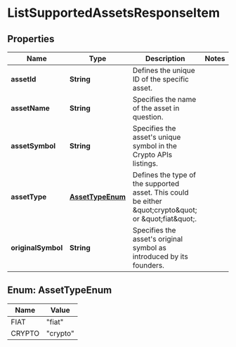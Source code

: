 

# ListSupportedAssetsResponseItem


## Properties

Name | Type | Description | Notes
------------ | ------------- | ------------- | -------------
**assetId** | **String** | Defines the unique ID of the specific asset. | 
**assetName** | **String** | Specifies the name of the asset in question. | 
**assetSymbol** | **String** | Specifies the asset&#39;s unique symbol in the Crypto APIs listings. | 
**assetType** | [**AssetTypeEnum**](#AssetTypeEnum) | Defines the type of the supported asset. This could be either \&quot;crypto\&quot; or \&quot;fiat\&quot;. | 
**originalSymbol** | **String** | Specifies the asset&#39;s original symbol as introduced by its founders. | 



## Enum: AssetTypeEnum

Name | Value
---- | -----
FIAT | &quot;fiat&quot;
CRYPTO | &quot;crypto&quot;



